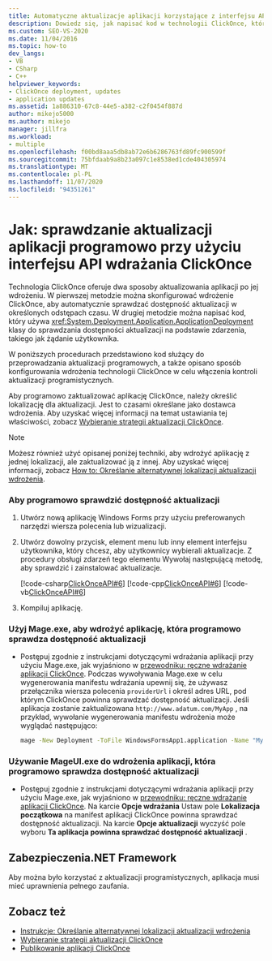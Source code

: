 ```yaml
---
title: Automatyczne aktualizacje aplikacji korzystające z interfejsu API wdrażania technologii ClickOnce
description: Dowiedz się, jak napisać kod w technologii ClickOnce, która używa klasy ApplicationDeployment w celu sprawdzenia dostępności aktualizacji na podstawie zdarzenia, takiego jak żądanie użytkownika.
ms.custom: SEO-VS-2020
ms.date: 11/04/2016
ms.topic: how-to
dev_langs:
- VB
- CSharp
- C++
helpviewer_keywords:
- ClickOnce deployment, updates
- application updates
ms.assetid: 1a886310-67c8-44e5-a382-c2f0454f887d
author: mikejo5000
ms.author: mikejo
manager: jillfra
ms.workload:
- multiple
ms.openlocfilehash: f00bd8aaa5db8ab72e6b6286763fd89fc900599f
ms.sourcegitcommit: 75bfdaab9a8b23a097c1e8538ed1cde404305974
ms.translationtype: MT
ms.contentlocale: pl-PL
ms.lasthandoff: 11/07/2020
ms.locfileid: "94351261"
---
```

# <a name="how-to-check-for-application-updates-programmatically-using-the-clickonce-deployment-api"></a>Jak: sprawdzanie aktualizacji aplikacji programowo przy użyciu interfejsu API wdrażania ClickOnce
Technologia ClickOnce oferuje dwa sposoby aktualizowania aplikacji po jej wdrożeniu. W pierwszej metodzie można skonfigurować wdrożenie ClickOnce, aby automatycznie sprawdzać dostępność aktualizacji w określonych odstępach czasu. W drugiej metodzie można napisać kod, który używa <xref:System.Deployment.Application.ApplicationDeployment> klasy do sprawdzania dostępności aktualizacji na podstawie zdarzenia, takiego jak żądanie użytkownika.

 W poniższych procedurach przedstawiono kod służący do przeprowadzania aktualizacji programowych, a także opisano sposób konfigurowania wdrożenia technologii ClickOnce w celu włączenia kontroli aktualizacji programistycznych.

 Aby programowo zaktualizować aplikację ClickOnce, należy określić lokalizację dla aktualizacji. Jest to czasami określane jako dostawca wdrożenia. Aby uzyskać więcej informacji na temat ustawiania tej właściwości, zobacz [Wybieranie strategii aktualizacji ClickOnce](../deployment/choosing-a-clickonce-update-strategy.md).

> [!NOTE]
> Możesz również użyć opisanej poniżej techniki, aby wdrożyć aplikację z jednej lokalizacji, ale zaktualizować ją z innej. Aby uzyskać więcej informacji, zobacz [How to: Określanie alternatywnej lokalizacji aktualizacji wdrożenia](../deployment/how-to-specify-an-alternate-location-for-deployment-updates.md).

### <a name="to-check-for-updates-programmatically"></a>Aby programowo sprawdzić dostępność aktualizacji

1. Utwórz nową aplikację Windows Forms przy użyciu preferowanych narzędzi wiersza polecenia lub wizualizacji.

2. Utwórz dowolny przycisk, element menu lub inny element interfejsu użytkownika, który chcesz, aby użytkownicy wybierali aktualizacje. Z procedury obsługi zdarzeń tego elementu Wywołaj następującą metodę, aby sprawdzić i zainstalować aktualizacje.

     [!code-csharp[ClickOnceAPI#6](../deployment/codesnippet/CSharp/how-to-check-for-application-updates-programmatically-using-the-clickonce-deployment-api_1.cs)]
     [!code-cpp[ClickOnceAPI#6](../deployment/codesnippet/CPP/how-to-check-for-application-updates-programmatically-using-the-clickonce-deployment-api_1.cpp)]
     [!code-vb[ClickOnceAPI#6](../deployment/codesnippet/VisualBasic/how-to-check-for-application-updates-programmatically-using-the-clickonce-deployment-api_1.vb)]

3. Kompiluj aplikację.

### <a name="use-mageexe-to-deploy-an-application-that-checks-for-updates-programmatically"></a>Użyj Mage.exe, aby wdrożyć aplikację, która programowo sprawdza dostępność aktualizacji

- Postępuj zgodnie z instrukcjami dotyczącymi wdrażania aplikacji przy użyciu Mage.exe, jak wyjaśniono w [przewodniku: ręczne wdrażanie aplikacji ClickOnce](../deployment/walkthrough-manually-deploying-a-clickonce-application.md). Podczas wywoływania Mage.exe w celu wygenerowania manifestu wdrażania upewnij się, że używasz przełącznika wiersza polecenia `providerUrl` i określ adres URL, pod którym ClickOnce powinna sprawdzać dostępność aktualizacji. Jeśli aplikacja zostanie zaktualizowana `http://www.adatum.com/MyApp` , na przykład, wywołanie wygenerowania manifestu wdrożenia może wyglądać następująco:

    ```cmd
    mage -New Deployment -ToFile WindowsFormsApp1.application -Name "My App 1.0" -Version 1.0.0.0 -AppManifest 1.0.0.0\MyApp.manifest -providerUrl http://www.adatum.com/MyApp/MyApp.application
    ```

### <a name="using-mageuiexe-to-deploy-an-application-that-checks-for-updates-programmatically"></a>Używanie MageUI.exe do wdrożenia aplikacji, która programowo sprawdza dostępność aktualizacji

- Postępuj zgodnie z instrukcjami dotyczącymi wdrażania aplikacji przy użyciu Mage.exe, jak wyjaśniono w [przewodniku: ręczne wdrażanie aplikacji ClickOnce](../deployment/walkthrough-manually-deploying-a-clickonce-application.md). Na karcie **Opcje wdrażania** Ustaw pole **Lokalizacja początkowa** na manifest aplikacji ClickOnce powinna sprawdzać dostępność aktualizacji. Na karcie **Opcje aktualizacji** wyczyść pole wyboru **Ta aplikacja powinna sprawdzać dostępność aktualizacji** .

## <a name="net-framework-security"></a>Zabezpieczenia.NET Framework
 Aby można było korzystać z aktualizacji programistycznych, aplikacja musi mieć uprawnienia pełnego zaufania.

## <a name="see-also"></a>Zobacz też
- [Instrukcje: Określanie alternatywnej lokalizacji aktualizacji wdrożenia](../deployment/how-to-specify-an-alternate-location-for-deployment-updates.md)
- [Wybieranie strategii aktualizacji ClickOnce](../deployment/choosing-a-clickonce-update-strategy.md)
- [Publikowanie aplikacji ClickOnce](../deployment/publishing-clickonce-applications.md)